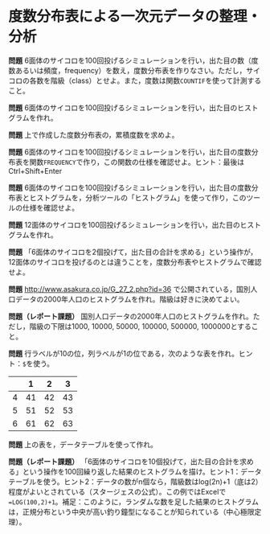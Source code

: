 # 度数分布表による一次元データの整理・分析

**問題** 6面体のサイコロを100回投げるシミュレーションを行い，出た目の数（度数あるいは頻度，frequency）を数え，度数分布表を作りなさい。ただし，サイコロの各数を階級（class）とせよ。また，度数は関数`COUNTIF`を使って計測すること。

**問題** 6面体のサイコロを100回投げるシミュレーションを行い，出た目のヒストグラムを作れ。

**問題** 上で作成した度数分布表の，累積度数を求めよ。

**問題** 6面体のサイコロを100回投げるシミュレーションを行い，出た目の度数分布表を関数`FREQUENCY`で作り，この関数の仕様を確認せよ。ヒント：最後はCtrl+Shift+Enter

**問題** 6面体のサイコロを100回投げるシミュレーションを行い，出た目の度数分布表とヒストグラムを，分析ツールの「ヒストグラム」を使って作り，このツールの仕様を確認せよ。

**問題** 12面体のサイコロを100回投げるシミュレーションを行い，出た目のヒストグラムを作れ。

**問題** 「6面体のサイコロを2個投げて，出た目の合計を求める」という操作が，12面体のサイコロを投げるのとは違うことを，度数分布表やヒストグラムで確認せよ。

**問題** http://www.asakura.co.jp/G_27_2.php?id=36 で公開されている，国別人口データの2000年人口のヒストグラムを作れ。階級は好きに決めてよい。

**問題（レポート課題）** 国別人口データの2000年人口のヒストグラムを作れ。ただし，階級の下限は1000, 10000, 50000, 100000, 500000, 1000000とすること。

**問題** 行ラベルが10の位，列ラベルが1の位である，次のような表を作れ。ヒント：`$`を使う。

| |1|2|3|
|-|-|-|-|
|4|41|42|43|
|5|51|52|53|
|6|61|62|63|

**問題** 上の表を，データテーブルを使って作れ。

**問題（レポート課題）** 「6面体のサイコロを10個投げて，出た目の合計を求める」という操作を100回繰り返した結果のヒストグラムを描け。ヒント1：データテーブルを使う。ヒント2：データの数がn個なら，階級数はlog(2n)+1（底は2）程度がよいとされている（スタージェスの公式）。この例ではExcelで`=LOG(100,2)+1`。補足：このように，ランダムな数を足した結果のヒストグラムは，正規分布という中央が高い釣り鐘型になることが知られている（中心極限定理）。
